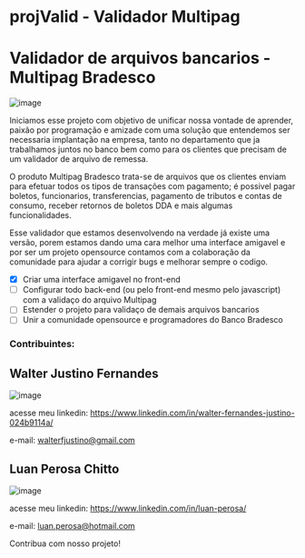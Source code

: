 # projValid - Validador Multipag
<h1>Validador de arquivos bancarios - Multipag Bradesco</h1>

![image](https://user-images.githubusercontent.com/50602816/65398303-c0201a00-dd8c-11e9-8479-03d3331da43f.png)

Iniciamos esse projeto com objetivo de unificar nossa vontade de aprender, paixão por programação e amizade com uma solução que entendemos ser necessaria implantação na empresa, tanto no departamento que ja trabalhamos juntos no banco bem como para os clientes que precisam de um validador de arquivo de remessa. 

O produto Multipag Bradesco trata-se de arquivos que os clientes enviam para efetuar todos os tipos de transações com pagamento; é possivel pagar boletos, funcionarios, transferencias, pagamento de tributos e contas de consumo, receber retornos de boletos DDA e mais algumas funcionalidades.

Esse validador que estamos desenvolvendo na verdade já existe uma versão, porem estamos dando uma cara melhor uma interface amigavel e por ser um projeto opensource contamos com a colaboração da comunidade para ajudar a corrigir bugs e melhorar sempre o codigo. 

- [x] Criar uma interface amigavel no front-end
- [ ] Configurar todo back-end (ou pelo front-end mesmo pelo javascript) com a validaço do arquivo Multipag
- [ ] Estender o projeto para validaço de demais arquivos bancarios
- [ ] Unir a comunidade opensource e programadores do Banco Bradesco 

<h3>Contribuintes:<h3>

<h2>Walter Justino Fernandes</h2>

![image](https://user-images.githubusercontent.com/50602816/65398168-1e98c880-dd8c-11e9-9e7a-c696a313f029.png)

acesse meu linkedin: https://www.linkedin.com/in/walter-fernandes-justino-024b9114a/

e-mail: walterfjustino@gmail.com

<h2>Luan Perosa Chitto</h2>

![image](https://user-images.githubusercontent.com/50602816/65398219-59026580-dd8c-11e9-9597-394ddf1d6cce.png)

acesse meu linkedin: https://www.linkedin.com/in/luan-perosa/

e-mail: luan.perosa@hotmail.com

Contribua com nosso projeto! 

